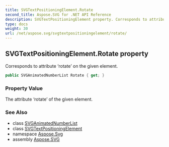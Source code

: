 ```yaml
---
title: SVGTextPositioningElement.Rotate
second_title: Aspose.SVG for .NET API Reference
description: SVGTextPositioningElement property. Corresponds to attribute rotate on the given element
type: docs
weight: 30
url: /net/aspose.svg/svgtextpositioningelement/rotate/
---
```

## SVGTextPositioningElement.Rotate property

Corresponds to attribute ‘rotate’ on the given element.

```csharp
public SVGAnimatedNumberList Rotate { get; }
```

### Property Value

The attribute ‘rotate’ of the given element.

### See Also

* class [SVGAnimatedNumberList](../../../aspose.svg.datatypes/svganimatednumberlist/)
* class [SVGTextPositioningElement](../)
* namespace [Aspose.Svg](../../../aspose.svg/)
* assembly [Aspose.SVG](../../../)
